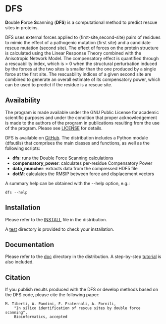 ﻿# DFS

**D**ouble **F**orce **S**canning (**DFS**) is a computational method to
predict rescue sites in proteins.

DFS uses external forces applied to (first-site,second-site) pairs of residues
to mimic the effect of a pathogenic mutation (first site) and a candidate 
rescue mutation (second site). The effect of forces on the protein structure
is calculated using the Linear Response Theory combined with the Anisotropic
Network Model. The compensatory effect is quantified through a rescuability 
index, which is > 0 when the structural perturbation induced by the forces at
the two sites is smaller than the one produced by a single force at the first
site. The rescuability indices of a given second site are combined to generate
an overall estimate of its compensatory power, which can be used to predict if
the residue is a rescue site.

## Availability

The program is made available under the GNU Public License for academic
scientific purposes and under the condition that proper acknowledgement is made
to the authors of the program in publications resulting from the use of the
program. Please see [LICENSE](LICENSE) for details.

DFS is available on [GitHub](tobedefined "DFS").  The distribution includes a 
Python module (dfsutils) that comprises the main classes and functions, as well
as the following scripts:

 * **dfs**: runs the Double Force Scanning calculations
 * **compensatory_power**: calculates per-residue Compensatory Power
 * **data_muncher**: extracts data from the compressed HDF5 file
 * **dotM**: calculates the RMSIP between force and displacement vectors

A summary help can be obtained with the --help option, e.g.:

`dfs --help`

## Installation

Please refer to the [INSTALL](INSTALL) file in the distribution.

A [test](test) directory is provided to check your
installation.

## Documentation

Please refer to the [doc](doc) directory in the distribution.
A step-by-step [tutorial](doc/tutorial) is also included.
 
## Citation

If you publish results produced with the DFS or develop methods based on the DFS
code, please cite the following paper:

	M. Tiberti, A. Pandini, F. Fraternali, A. Fornili,
        "In silico identification of rescue sites by double force scanning",
        Bioinformatics, accepted

